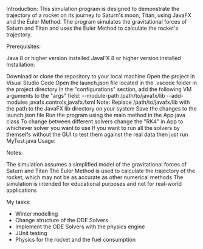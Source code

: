 Introduction:
This simulation program is designed to demonstrate the trajectory of a rocket on its journey to Saturn's moon, Titan, using JavaFX and the Euler Method. The program simulates the gravitational forces of Saturn and Titan and uses the Euler Method to calculate the rocket's trajectory.

Prerequisites:

Java 8 or higher version installed
JavaFX 8 or higher version installed
Installation:

Download or clone the repository to your local machine
Open the project in Visual Studio Code
Open the launch.json file located in the .vscode folder in the project directory
In the "configurations" section, add the following VM arguments to the "args" field:
--module-path /path/to/javafx/lib --add-modules javafx.controls,javafx.fxml
Note: Replace /path/to/javafx/lib with the path to the JavaFX lib directory on your system
Save the changes to the launch.json file
Run the program using the main method in the App.java class
To change between different solvers change the "RK4" in App to whichever
solver you want to use
If you want to run all the solvers by themselfs without the GUI to test them against the real data then just run MyTest.java
Usage:


Notes:

The simulation assumes a simplified model of the gravitational forces of Saturn and Titan
The Euler Method is used to calculate the trajectory of the rocket, which may not be as accurate as other numerical methods
The simulation is intended for educational purposes and not for real-world applications


My tasks:
 - Winter modelling
 - Change structure of the ODE Solvers
 - Implement the ODE Solvers with the physics engine
 - JUnit testing
 - Physics for the rocket and the fuel consumption
